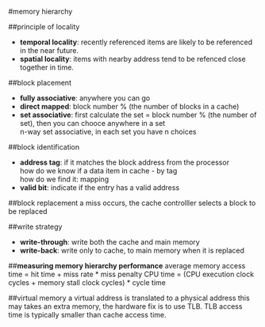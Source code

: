 #memory hierarchy

##principle of locality
- **temporal locality**: recently referenced items are likely to be referenced in the near future.
- **spatial locality**: items with nearby address tend to be refenced close together in time.

##block placement
 - **fully associative**: anywhere you can go
 - **direct mapped**: block number % (the number of blocks in a cache)
 - **set associative**: first calculate the set = block number % (the number of set), then you can chooce anywhere in a set  
    n-way set associative, in each set you have n choices
 
##block identification
 - **address tag**: if it matches the block address from the processor  
 how do we know if a data item in cache - by tag  
 how do we find it: mapping
 - **valid bit**: indicate if the entry has a valid address
 
##block replacement
 a miss occurs, the cache controlller selects a block to be replaced

##write strategy
- **write-through**: write both the cache and main memory
- **write-back**: write only to cache, to main memory when it is replaced
  

##**measuring memory hierarchy performance**
average memory access time = hit time + miss rate * miss penalty
CPU time = (CPU execution clock cycles + memory stall clock cycles) * cycle time

##virtual memory
a virtual address is translated to a physical address  this may takes an extra memory, the hardware fix is to use TLB. TLB access time is typically smaller than cache access time.

